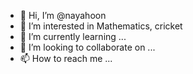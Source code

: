 - 👋 Hi, I’m @nayahoon
- 👀 I’m interested in Mathematics, cricket
- 🌱 I’m currently learning ...
- 💞️ I’m looking to collaborate on ...
- 📫 How to reach me ...

<!---
nayahoon/nayahoon is a ✨ special ✨ repository because its `README.md` (this file) appears on your GitHub profile.
You can click the Preview link to take a look at your changes.
--->
